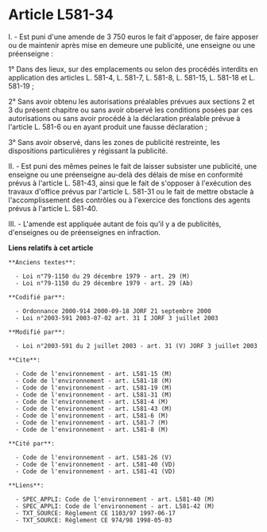 # Article L581-34

I. - Est puni d'une amende de 3 750 euros le fait d'apposer, de faire apposer ou de maintenir après mise en demeure une
publicité, une enseigne ou une préenseigne :

1° Dans des lieux, sur des emplacements ou selon des procédés interdits en application des articles L. 581-4, L. 581-7, L.
581-8, L. 581-15, L. 581-18 et L. 581-19 ;

2° Sans avoir obtenu les autorisations préalables prévues aux sections 2 et 3 du présent chapitre ou sans avoir observé les
conditions posées par ces autorisations ou sans avoir procédé à la déclaration préalable prévue à l'article L. 581-6 ou en
ayant produit une fausse déclaration ;

3° Sans avoir observé, dans les zones de publicité restreinte, les dispositions particulières y régissant la publicité.

II. - Est puni des mêmes peines le fait de laisser subsister une publicité, une enseigne ou une préenseigne au-delà des
délais de mise en conformité prévus à l'article L. 581-43, ainsi que le fait de s'opposer à l'exécution des travaux d'office
prévus par l'article L. 581-31 ou le fait de mettre obstacle à l'accomplissement des contrôles ou à l'exercice des fonctions
des agents prévus à l'article L. 581-40.

III. - L'amende est appliquée autant de fois qu'il y a de publicités, d'enseignes ou de préenseignes en infraction.

**Liens relatifs à cet article**

	**Anciens textes**:

	  - Loi n°79-1150 du 29 décembre 1979 - art. 29 (M)
	  - Loi n°79-1150 du 29 décembre 1979 - art. 29 (Ab)

	**Codifié par**:

	  - Ordonnance 2000-914 2000-09-18 JORF 21 septembre 2000
	  - Loi n°2003-591 2003-07-02 art. 31 I JORF 3 juillet 2003

	**Modifié par**:

	  - Loi n°2003-591 du 2 juillet 2003 - art. 31 (V) JORF 3 juillet 2003

	**Cite**:

	  - Code de l'environnement - art. L581-15 (M)
	  - Code de l'environnement - art. L581-18 (M)
	  - Code de l'environnement - art. L581-19 (M)
	  - Code de l'environnement - art. L581-31 (M)
	  - Code de l'environnement - art. L581-4 (M)
	  - Code de l'environnement - art. L581-43 (M)
	  - Code de l'environnement - art. L581-6 (M)
	  - Code de l'environnement - art. L581-7 (M)
	  - Code de l'environnement - art. L581-8 (M)

	**Cité par**:

	  - Code de l'environnement - art. L581-26 (V)
	  - Code de l'environnement - art. L581-40 (VD)
	  - Code de l'environnement - art. L581-41 (VD)

	**Liens**:

	  - SPEC_APPLI: Code de l'environnement - art. L581-40 (M)
	  - SPEC_APPLI: Code de l'environnement - art. L581-42 (M)
	  - TXT_SOURCE: Règlement CE 1103/97 1997-06-17
	  - TXT_SOURCE: Règlement CE 974/98 1998-05-03
